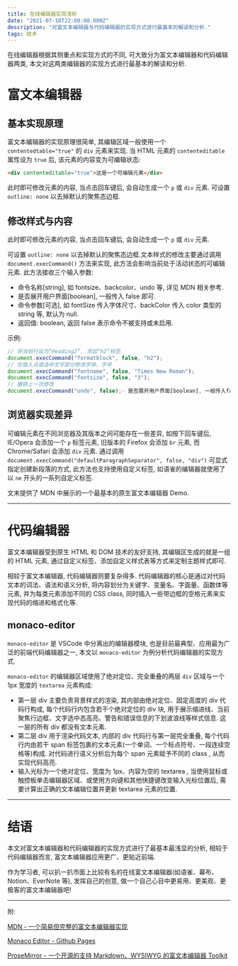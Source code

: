 ```yaml
---
title: 在线编辑器实现浅析
date: "2021-07-10T22:00:00.000Z"
description: "对富文本编辑器与代码编辑器的实现方式进行最基本的解读和分析."
tags: 技术
---
```


在线编辑器根据其侧重点和实现方式的不同, 可大致分为富文本编辑器和代码编辑器两类, 本文对这两类编辑器的实现方式进行最基本的解读和分析.

# 富文本编辑器

## 基本实现原理

富文本编辑器的实现原理很简单, 其编辑区域一般使用一个 `contentedtable="true"` 的 `div` 元素来实现. 当 HTML 元素的 `contenteditable` 属性设为 `true` 后, 该元素的内容变为可编辑状态:

```html
<div contenteditable="true">这是一个可编辑元素</div>
```

此时即可修改元素的内容, 当点击回车键后, 会自动生成一个 `p` 或 `div` 元素.
可设置 `outline: none` 以去掉默认的聚焦态边框.

## 修改样式与内容

此时即可修改元素的内容, 当点击回车键后, 会自动生成一个 `p` 或 `div` 元素.

可设置 `outline: none` 以去掉默认的聚焦态边框.文本样式的修改主要通过调用 `document.execCommand()` 方法来实现, 此方法会影响当前处于活动状态的可编辑元素. 此方法接收三个输入参数:

- 命令名称[string], 如 fontsize、backcolor、undo 等, 详见 MDN 相关参考.
- 是否展开用户界面[boolean], 一般传入 false 即可.
- 命令参数[可选], 如 fontSize 传入字体尺寸、backColor 传入 color 类型的 string 等, 默认为 null.
- 返回值: boolean, 返回 false 表示命令不被支持或未启用.

示例:

```javascript
// 将当前行设为“Heading2”, 添加“h2”标签
document.execCommand("formatblock", false, "h2");
// 在插入点或选中文字部分修改字体、字号
document.execCommand("fontname", false, "Times New Roman");
document.execCommand("fontsize", false, "3");
// 撤销上一次修改
document.execCommand("undo", false);- 是否展开用户界面[boolean], 一般传入false即可.
```

## 浏览器实现差异

可编辑元素在不同浏览器及其版本之间可能存在一些差异, 如按下回车键后, IE/Opera 会添加一个 `p` 标签元素, 旧版本的 Firefox 会添加 `br` 元素, 而 Chrome/Safari 会添加 `div` 元素. 通过调用 `document.execCommand("defaultParagraphSeparator", false, "div")` 可显式指定创建新段落的方式, 此方法也支持使用自定义标签, 如语雀的编辑器就使用了以 `ne` 开头的一系列自定义标签.

文末提供了 MDN 中展示的一个最基本的原生富文本编辑器 Demo.

---

# 代码编辑器

富文本编辑器受到原生 HTML 和 DOM 技术的友好支持, 其编辑区生成的就是一组的 HTML 元素, 通过自定义标签、添加自定义样式表等方式来定制主题样式即可.

相较于富文本编辑器, 代码编辑器则要复杂得多. 代码编辑器的核心是通过对代码文本的词法、语法和语义分析, 将内容划分为关键字、变量名、字面量、函数体等元素, 并为每类元素添加不同的 CSS class, 同时插入一些带边框的空格元素来实现代码的缩进和格式化等.

## monaco-editor

`monaco-editor` 是 VSCode 中分离出的编辑器模块, 也是目前最典型、应用最为广泛的前端代码编辑器之一, 本文以 `monaco-editor` 为例分析代码编辑器的实现方式.

`monaco-editor` 的编辑器区域使用了绝对定位、完全重叠的两层 `div` 区域与一个 1px 宽度的 `textarea` 元素构成:

- 第一层 div 主要负责背景样式的渲染, 其内部由绝对定位、固定高度的 div 代码行构成, 每个代码行内包含若干个绝对定位的 div 块, 用于展示缩进线、当前聚焦行边框、文字选中态高亮、警告和错误信息的下划波浪线等样式信息. 这一层的所有 div 都没有文本元素.
- 第二层 div 用于渲染代码文本, 内部的 div 代码行与第一层完全重叠, 每个代码行内由若干 span 标签包裹的文本元素(一个单词、一个标点符号、一段连续空格等)构成. 对代码进行语义分析后为每个 span 元素赋予不同的 class , 从而实现代码高亮.
- 输入光标为一个绝对定位、宽度为 1px、内容为空的 textarea , 当使用鼠标或触控板单击编辑器区域、或使用方向键和其他快捷键改变输入光标位置后, 需要计算出正确的文本编辑位置并更新 textarea 元素的位置.

---

# 结语

本文对富文本编辑器和代码编辑器的实现方式进行了最基本最浅显的分析, 相较于代码编辑器而言, 富文本编辑器应用更广、更贴近前端.

作为学习者, 可以扒一扒市面上比较有名的在线富文本编辑器(如语雀、幕布、Notion、EverNote 等), 发挥自己的创意, 做一个自己心目中更易用、更美观、更极客的富文本编辑器吧!

---

附:

[MDN - 一个简易但完整的富文本编辑器实现](https://developer.mozilla.org/zh-CN/docs/Web/Guide/HTML/Editable_content/Rich-Text_Editing_in_Mozilla#%E7%A4%BA%E4%BE%8B%EF%BC%9A%E4%B8%80%E4%B8%AA%E7%AE%80%E6%98%93%E4%BD%86%E5%AE%8C%E6%95%B4%E7%9A%84%E5%AF%8C%E6%96%87%E6%9C%AC%E7%BC%96%E8%BE%91%E5%99%A8)

[Monaco Editor - Github Pages](https://github.com/Microsoft/monaco-editor)

[ProseMirror - 一个开源的支持 Markdown、WYSIWYG 的富文本编辑器 Toolkit](https://prosemirror.net/)
